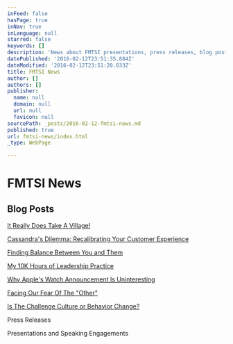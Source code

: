 ```yaml
---
inFeed: false
hasPage: true
inNav: true
inLanguage: null
starred: false
keywords: []
description: 'News about FMTSI presentations, press releases, blog posts, and speaking engagements.'
datePublished: '2016-02-12T23:51:35.884Z'
dateModified: '2016-02-12T23:51:20.033Z'
title: FMTSI News
author: []
authors: []
publisher:
  name: null
  domain: null
  url: null
  favicon: null
sourcePath: _posts/2016-02-12-fmtsi-news.md
published: true
url: fmtsi-news/index.html
_type: WebPage

---
```

# FMTSI News

## Blog Posts

[It Really Does Take A Village!][0]

[Cassandra's Dilemma: Recalibrating Your Customer Experience][1]

[Finding Balance Between You and Them][2]

[My 10K Hours of Leadership Practice][3]

[Why Apple's Watch Announcement Is Uninteresting][4]

[Facing Our Fear Of The "Other"][5]

[Is The Challenge Culture or Behavior Change?][6]

Press Releases

Presentations and Speaking Engagements

[0]: https://www.linkedin.com/pulse/really-does-take-village-faun-dehenry
[1]: https://www.linkedin.com/pulse/cassandras-dilemma-recalibrating-your-customer-faun-dehenry
[2]: https://www.linkedin.com/pulse/finding-balance-between-you-them-faun-dehenry
[3]: https://www.linkedin.com/pulse/20140917161912-540828-my-10-000-hours-of-leadership-practice
[4]: https://www.linkedin.com/pulse/20140910132108-540828-why-apple-s-watch-announcement-is-uninteresting
[5]: https://www.linkedin.com/pulse/20140904153759-540828-facing-our-fear-of-the-other
[6]: https://www.linkedin.com/pulse/20140828165643-540828-is-the-challenge-culture-or-behavior-change